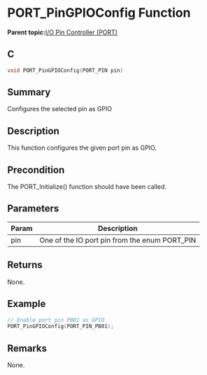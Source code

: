 # PORT\_PinGPIOConfig Function

**Parent topic:**[I/O Pin Controller \(PORT\)](GUID-7F443A35-9F1B-49DE-B591-83F974FA576B.md)

## C

```c
void PORT_PinGPIOConfig(PORT_PIN pin)
```

## Summary

Configures the selected pin as GPIO

## Description

This function configures the given port pin as GPIO.

## Precondition

The PORT\_Initialize\(\) function should have been called.

## Parameters

|Param|Description|
|-----|-----------|
|pin|One of the IO port pin from the enum PORT\_PIN|

## Returns

None.

## Example

```c
// Enable port pin PB01 as GPIO
PORT_PinGPIOConfig(PORT_PIN_PB01);

```

## Remarks

None.

